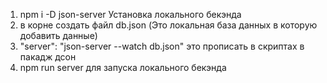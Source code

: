 1. npm i -D json-server Установка локального бекэнда
2. в корне создать файл db.json (Это локальная база данных в которую добавить данные)
3. "server": "json-server --watch db.json" это прописать в скриптах в пакадж дсон
4. npm run server для запуска локального бекэнда
